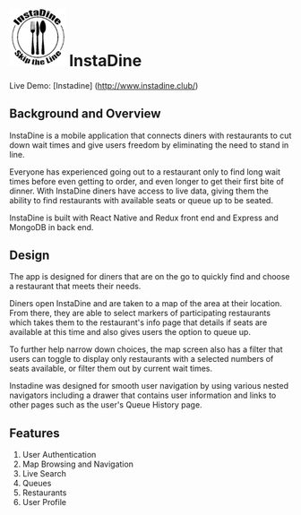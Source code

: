 # <img src="https://github.com/odangitsdjang/InstaDine/blob/master/assets/images/logo_black.png" width="100px"> InstaDine

Live Demo: [Instadine] (http://www.instadine.club/)

## Background and Overview

InstaDine is a mobile application that connects diners with restaurants to cut down wait times and give users freedom by eliminating the need to stand in line. 

Everyone has experienced going out to a restaurant only to find long wait times before even getting to order, and even longer to get their first bite of dinner. With InstaDine diners have access to live data, giving them the ability to find restaurants with available seats or queue up to be seated.

InstaDine is built with React Native and Redux front end and Express and MongoDB in back end. 

## Design

The app is designed for diners that are on the go to quickly find and choose a restaurant that meets their needs. 

Diners open InstaDine and are taken to a map of the area at their location. From there, they are able to select markers of participating restaurants which takes them to the restaurant's info page that details if seats are available at this time and also gives users the option to queue up. 

To further help narrow down choices, the map screen also has a filter that users can toggle to display only restaurants with a selected numbers of seats available, or filter them out by current wait times.

Instadine was designed for smooth user navigation by using various nested navigators including a drawer that contains user information and links to other pages such as the user's Queue History page.

## Features

1. User Authentication 
2. Map Browsing and Navigation
3. Live Search
4. Queues
5. Restaurants
6. User Profile
